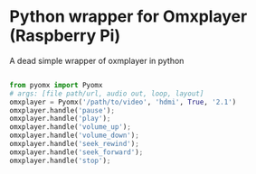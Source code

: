 # Python wrapper for Omxplayer (Raspberry Pi)

A dead simple wrapper of oxmplayer in python

```python

from pyomx import Pyomx
# args: [file path/url, audio out, loop, layout]
omxplayer = Pyomx('/path/to/video', 'hdmi', True, '2.1')
omxplayer.handle('pause');
omxplayer.handle('play');
omxplayer.handle('volume_up');
omxplayer.handle('volume_down');
omxplayer.handle('seek_rewind');
omxplayer.handle('seek_forward');
omxplayer.handle('stop');